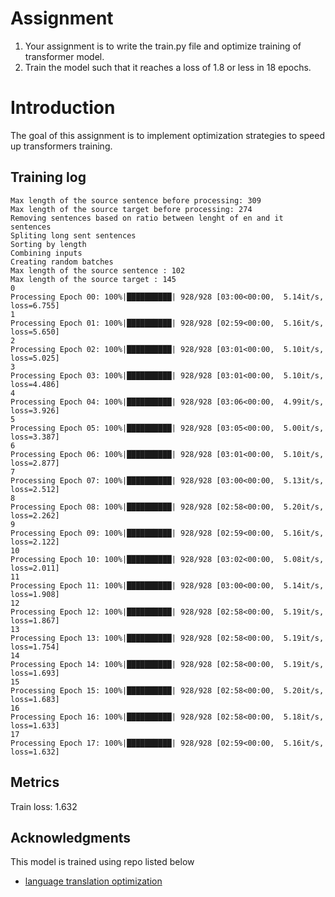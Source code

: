 # Assignment
1. Your assignment is to write the train.py file and optimize training of transformer model.
2. Train the model such that it reaches a loss of 1.8 or less in 18 epochs. 

# Introduction
The goal of this assignment is to implement optimization strategies to speed up transformers training.

## Training log
    Max length of the source sentence before processing: 309
    Max length of the source target before processing: 274
    Removing sentences based on ratio between lenght of en and it sentences
    Spliting long sent sentences
    Sorting by length
    Combining inputs
    Creating random batches
    Max length of the source sentence : 102
    Max length of the source target : 145
    0
    Processing Epoch 00: 100%|██████████| 928/928 [03:00<00:00,  5.14it/s, loss=6.755]
    1
    Processing Epoch 01: 100%|██████████| 928/928 [02:59<00:00,  5.16it/s, loss=5.650]
    2
    Processing Epoch 02: 100%|██████████| 928/928 [03:01<00:00,  5.10it/s, loss=5.025]
    3
    Processing Epoch 03: 100%|██████████| 928/928 [03:01<00:00,  5.10it/s, loss=4.486]
    4
    Processing Epoch 04: 100%|██████████| 928/928 [03:06<00:00,  4.99it/s, loss=3.926]
    5
    Processing Epoch 05: 100%|██████████| 928/928 [03:05<00:00,  5.00it/s, loss=3.387]
    6
    Processing Epoch 06: 100%|██████████| 928/928 [03:01<00:00,  5.10it/s, loss=2.877]
    7
    Processing Epoch 07: 100%|██████████| 928/928 [03:00<00:00,  5.13it/s, loss=2.512]
    8
    Processing Epoch 08: 100%|██████████| 928/928 [02:58<00:00,  5.20it/s, loss=2.262]
    9
    Processing Epoch 09: 100%|██████████| 928/928 [02:59<00:00,  5.16it/s, loss=2.122]
    10
    Processing Epoch 10: 100%|██████████| 928/928 [03:02<00:00,  5.08it/s, loss=2.011]
    11
    Processing Epoch 11: 100%|██████████| 928/928 [03:00<00:00,  5.14it/s, loss=1.908]
    12
    Processing Epoch 12: 100%|██████████| 928/928 [02:58<00:00,  5.19it/s, loss=1.867]
    13
    Processing Epoch 13: 100%|██████████| 928/928 [02:58<00:00,  5.19it/s, loss=1.754]
    14
    Processing Epoch 14: 100%|██████████| 928/928 [02:58<00:00,  5.19it/s, loss=1.693]
    15
    Processing Epoch 15: 100%|██████████| 928/928 [02:58<00:00,  5.20it/s, loss=1.683]
    16
    Processing Epoch 16: 100%|██████████| 928/928 [02:58<00:00,  5.18it/s, loss=1.633]
    17
    Processing Epoch 17: 100%|██████████| 928/928 [02:59<00:00,  5.16it/s, loss=1.632]

## Metrics
Train loss: 1.632

## Acknowledgments
This model is trained using repo listed below
* [language translation optimization](https://github.com/AkashDataScience/language_translation_optimization)
